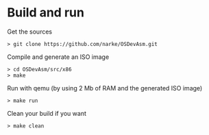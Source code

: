 Build and run
=============

Get the sources

	> git clone https://github.com/narke/OSDevAsm.git

Compile and generate an ISO image

	> cd OSDevAsm/src/x86
	> make

Run with qemu (by using 2 Mb of RAM and the generated ISO image)

	> make run

Clean your build if you want

	> make clean

